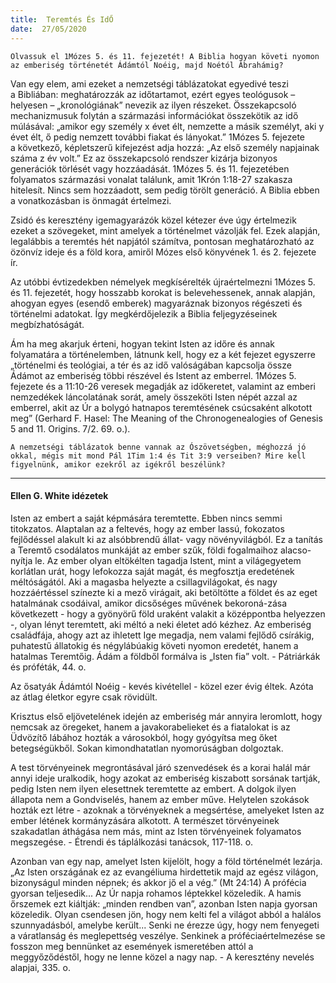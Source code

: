 ```yaml
---
title:  Teremtés És IdŐ
date:  27/05/2020
---
```


`Olvassuk el 1Mózes 5. és 11. fejezetét! A Biblia hogyan követi nyomon az emberiség történetét Ádámtól Noéig, majd Noétól Ábrahámig?`

Van egy elem, ami ezeket a nemzetségi táblázatokat egyedivé teszi a Bibliában: meghatározzák az időtartamot, ezért egyes teológusok – helyesen – „kronológiának” nevezik az ilyen részeket. Összekapcsoló mechanizmusuk folytán a származási információkat összekötik az idő múlásával: „amikor egy személy x évet élt, nemzette a másik személyt, aki y évet élt, ő pedig nemzett további fiakat és lányokat.” 1Mózes 5. fejezete a következő, képletszerű kifejezést adja hozzá: „Az első személy napjainak száma z év volt.” Ez az összekapcsoló rendszer kizárja bizonyos generációk törlését vagy hozzáadását. 1Mózes 5. és 11. fejezetében folyamatos származási vonalat találunk, amit 1Krón 1:18-27 szakasza hitelesít. Nincs sem hozzáadott, sem pedig törölt generáció. A Biblia ebben a vonatkozásban is önmagát értelmezi.

Zsidó és keresztény igemagyarázók közel kétezer éve úgy értelmezik ezeket a szövegeket, mint amelyek a történelmet vázolják fel. Ezek alapján, legalábbis a teremtés hét napjától számítva, pontosan meghatározható az özönvíz ideje és a föld kora, amiről Mózes első könyvének 1. és 2. fejezete ír.

Az utóbbi évtizedekben némelyek megkísérelték újraértelmezni 1Mózes 5. és 11. fejezetét, hogy hosszabb korokat is belevehessenek, annak alapján, ahogyan egyes (esendő emberek) magyaráznak bizonyos régészeti és történelmi adatokat. Így megkérdőjelezik a Biblia feljegyzéseinek megbízhatóságát.

Ám ha meg akarjuk érteni, hogyan tekint Isten az időre és annak folyamatára a történelemben, látnunk kell, hogy ez a két fejezet egyszerre „történelmi és teológiai, a tér és az idő valóságában kapcsolja össze Ádámot az emberiség többi részével és Istent az emberrel. 1Mózes 5. fejezete és a 11:10-26 veresek megadják az időkeretet, valamint az emberi nemzedékek láncolatának sorát, amely összeköti Isten népét azzal az emberrel, akit az Úr a bolygó hatnapos teremtésének csúcsaként alkotott meg” (Gerhard F. Hasel: The Meaning of the Chronogenealogies of Genesis 5 and 11. Origins. 7/2. 69. o.).

`A nemzetségi táblázatok benne vannak az Ószövetségben, méghozzá jó okkal, mégis mit mond Pál 1Tim 1:4 és Tit 3:9 verseiben? Mire kell figyelnünk, amikor ezekről az igékről beszélünk?`

---

#### Ellen G. White idézetek

Isten az embert a saját képmására teremtette. Ebben nincs semmi titokzatos. Alaptalan az a feltevés, hogy az ember lassú, fokozatos fejlődéssel alakult ki az alsóbbrendű állat- vagy növényvilágból. Ez a tanítás a Teremtő csodálatos munkáját az ember szűk, földi fogalmaihoz alacso-nyítja le. Az ember olyan eltökélten tagadja Istent, mint a világegyetem korlátlan urát, hogy lefokozza saját magát, és megfosztja eredetének méltóságától. Aki a magasba helyezte a csillagvilágokat, és nagy hozzáértéssel színezte ki a mező virágait, aki betöltötte a földet és az eget hatalmának csodáival, amikor dicsőséges művének bekoroná-zása következett - hogy a gyönyörű föld uraként valakit a középpontba helyezzen -, olyan lényt teremtett, aki méltó a neki életet adó kézhez. Az emberiség családfája, ahogy azt az ihletett Ige megadja, nem valami fejlődő csírákig, puhatestű állatokig és négylábúakig követi nyomon eredetét, hanem a hatalmas Teremtőig. Ádám a földből formálva is „Isten fia” volt. - Pátriárkák és próféták, 44. o.

Az ősatyák Ádámtól Noéig - kevés kivétellel - közel ezer évig éltek. Azóta az átlag életkor egyre csak rövidült.

Krisztus első eljövetelének idején az emberiség már annyira leromlott, hogy nemcsak az öregeket, hanem a javakorabelieket és a fiatalokat is az Üdvözítő lábához hozták a városokból, hogy gyógyítsa meg őket betegségükből. Sokan kimondhatatlan nyomorúságban dolgoztak.

A test törvényeinek megrontásával járó szenvedések és a korai halál már annyi ideje uralkodik, hogy azokat az emberiség kiszabott sorsának tartják, pedig Isten nem ilyen elesettnek teremtette az embert. A dolgok ilyen állapota nem a Gondviselés, hanem az ember műve. Helytelen szokások hozták ezt létre - azoknak a törvényeknek a megsértése, amelyeket Isten az ember létének kormányzására alkotott. A természet törvényeinek szakadatlan áthágása nem más, mint az Isten törvényeinek folyamatos megszegése. - Étrendi és táplálkozási tanácsok, 117-118. o.

Azonban van egy nap, amelyet Isten kijelölt, hogy a föld történelmét lezárja. „Az Isten országának ez az evangéliuma hirdettetik majd az egész világon, bizonyságul minden népnek; és akkor jő el a vég.” (Mt 24:14) A prófécia gyorsan teljesedik... Az Úr napja rohamos léptekkel közeledik. A hamis őrszemek ezt kiáltják: „minden rendben van”, azonban Isten napja gyorsan közeledik. Olyan csendesen jön, hogy nem kelti fel a világot abból a halálos szunnyadásból, amelybe került... Senki ne érezze úgy, hogy nem fenyegeti a váratlanság és meglepettség veszélye. Senkinek a próféciaértelmezése se fosszon meg bennünket az események ismeretében attól a meggyőződéstől, hogy ne lenne közel a nagy nap. - A keresztény nevelés alapjai, 335. o.

